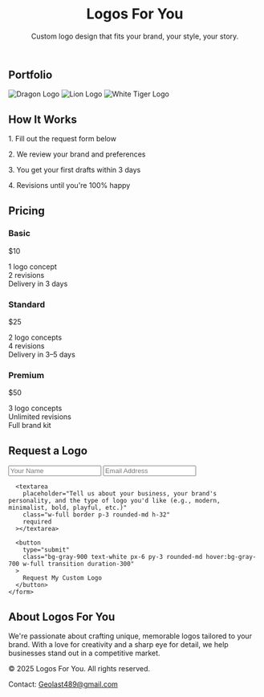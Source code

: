 <!DOCTYPE html>
<html lang="en">
<head>
  <meta charset="UTF-8" />
  <meta name="viewport" content="width=device-width, initial-scale=1.0"/>
  <!-- Optional: Tailwind CSS for styling -->
  <script src="https://cdn.tailwindcss.com"></script>
</head>
<body class="text-gray-800 font-sans bg-white">

  <!-- Hero Section -->
  <header class="bg-gray-900 text-white py-20 text-center shadow-lg">
    <h1 class="text-5xl font-bold mb-4">Logos For You</h1>
    <p class="text-xl">Custom logo design that fits your brand, your style, your story.</p>
  </header>

  <!-- Portfolio Section -->
  <section class="py-16 px-6 max-w-6xl mx-auto">
    <h2 class="text-3xl font-bold mb-6 text-center">Portfolio</h2>
    <div class="grid grid-cols-1 sm:grid-cols-2 md:grid-cols-3 gap-6">
      <img src="https://via.placeholder.com/300x200?text=Dragon+Logo" alt="Dragon Logo" class="rounded-xl shadow-lg" />
      <img src="https://via.placeholder.com/300x200?text=Lion+Logo" alt="Lion Logo" class="rounded-xl shadow-lg" />
      <img src="https://via.placeholder.com/300x200?text=White+Tiger+Logo" alt="White Tiger Logo" class="rounded-xl shadow-lg" />
    </div>
  </section>

  <!-- How It Works -->
  <section class="bg-white py-16 px-6">
    <h2 class="text-3xl font-bold mb-6 text-center">How It Works</h2>
    <div class="max-w-3xl mx-auto space-y-4 text-center text-lg">
      <p>1. Fill out the request form below</p>
      <p>2. We review your brand and preferences</p>
      <p>3. You get your first drafts within 3 days</p>
      <p>4. Revisions until you're 100% happy</p>
    </div>
  </section>

  <!-- Pricing -->
  <section class="py-16 px-6 max-w-5xl mx-auto">
    <h2 class="text-3xl font-bold mb-6 text-center">Pricing</h2>
    <div class="grid md:grid-cols-3 gap-6 text-center">
      <div class="bg-white border rounded-2xl p-6 shadow-xl hover:shadow-2xl transition duration-300">
        <h3 class="text-xl font-bold mb-2">Basic</h3>
        <p class="text-gray-600 mb-2 text-lg">$10</p>
        <p>1 logo concept<br>2 revisions<br>Delivery in 3 days</p>
      </div>
      <div class="bg-yellow-100 border-2 border-yellow-400 rounded-2xl p-6 shadow-xl hover:shadow-2xl transition duration-300">
        <h3 class="text-xl font-bold mb-2">Standard</h3>
        <p class="text-gray-600 mb-2 text-lg">$25</p>
        <p>2 logo concepts<br>4 revisions<br>Delivery in 3–5 days</p>
      </div>
      <div class="bg-white border rounded-2xl p-6 shadow-xl hover:shadow-2xl transition duration-300">
        <h3 class="text-xl font-bold mb-2">Premium</h3>
        <p class="text-gray-600 mb-2 text-lg">$50</p>
        <p>3 logo concepts<br>Unlimited revisions<br>Full brand kit</p>
      </div>
    </div>
  </section>

  <!-- Request Form -->
  <section class="bg-white py-16 px-6">
    <h2 class="text-3xl font-bold mb-6 text-center">Request a Logo</h2>
    <form class="max-w-xl mx-auto bg-white p-6 rounded-2xl shadow-lg space-y-4">
      <input type="text" placeholder="Your Name" class="w-full border p-3 rounded-md" required />
      <input type="email" placeholder="Email Address" class="w-full border p-3 rounded-md" required />
      
      <textarea
        placeholder="Tell us about your business, your brand's personality, and the type of logo you'd like (e.g., modern, minimalist, bold, playful, etc.)"
        class="w-full border p-3 rounded-md h-32"
        required
      ></textarea>

      <button
        type="submit"
        class="bg-gray-900 text-white px-6 py-3 rounded-md hover:bg-gray-700 w-full transition duration-300"
      >
        Request My Custom Logo
      </button>
    </form>
  </section>

  <!-- About Section -->
  <section class="py-16 px-6 max-w-3xl mx-auto text-center">
    <h2 class="text-3xl font-bold mb-4">About Logos For You</h2>
    <p class="text-lg">We're passionate about crafting unique, memorable logos tailored to your brand. With a love for creativity and a sharp eye for detail, we help businesses stand out in a competitive market.</p>
  </section>

  <!-- Footer -->
  <footer class="bg-gray-900 text-white text-center py-6">
    <p>&copy; 2025 Logos For You. All rights reserved.</p>
    <p>Contact: <a href="mailto:Geolast489@gmail.com" class="underline">Geolast489@gmail.com</a></p>
  </footer>

</body>
</html
